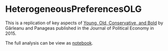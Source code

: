 # HeterogeneousPreferencesOLG
This is a replication of key aspects of [Young, Old, Conservative, and Bold](https://www.journals.uchicago.edu/doi/abs/10.1086/680996) by Gârleanu and Panageas published in the Journal of Political Economy in 2015.

The full analysis can be view as [notebook](http://nbviewer.jupyter.org/github/MaximilianJHuber/HeterogeneousPreferencesOLG/blob/master/Replication%20Notebook.ipynb).
